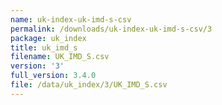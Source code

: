 ```yaml
---
name: uk-index-uk-imd-s-csv
permalink: /downloads/uk-index-uk-imd-s-csv/3
package: uk_index
title: uk_imd_s
filename: UK_IMD_S.csv
version: '3'
full_version: 3.4.0
file: /data/uk_index/3/UK_IMD_S.csv
---
```

